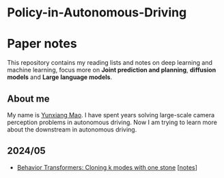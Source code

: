 # Policy-in-Autonomous-Driving

# Paper notes
This repository contains my reading lists and notes on deep learning and machine learning, focus more on **Joint prediction and planning**, **diffusion models** and **Large language models**.

## About me
My name is [Yunxiang Mao](https://www.linkedin.com/in/yunxiang-mao-217b35a7/). I have spent years solving large-scale camera perception problems in autonomous driving. Now I am trying to learn more about the downstream in autonomous driving.

## 2024/05
- [Behavior Transformers: Cloning k modes with one stone](https://github.com/notmahi/bet) [[notes](notes/behaviortransformer.md)]   
